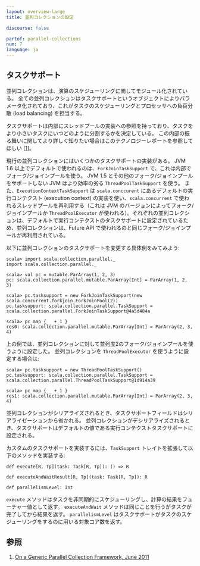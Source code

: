 ```yaml
---
layout: overview-large
title: 並列コレクションの設定

discourse: false

partof: parallel-collections
num: 7
language: ja
---
```


## タスクサポート

並列コレクションは、演算のスケジューリングに関してモジュール化されている。
全ての並列コレクションはタスクサポートというオブジェクトによりパラメータ化されており、これがタスクのスケジューリングとプロセッサへの負荷分散 (load balancing) を担当する。

タスクサポートは内部にスレッドプールの実装への参照を持っており、タスクをより小さいタスクにいつどのように分割するかを決定している。
この内部の振る舞いに関してより詳しく知りたい場合はこのテクノロジーレポートを参照してほしい \[[1][1]\]。

現行の並列コレクションにはいくつかのタスクサポートの実装がある。
JVM 1.6 以上でデフォルトで使われるのは、`ForkJoinTaskSupport` で、これは内部でフォーク/ジョインプールを使う。
JVM 1.5 とその他のフォーク/ジョインプールをサポートしない JVM はより効率の劣る `ThreadPoolTaskSupport` を使う。
また、`ExecutionContextTaskSupport` は `scala.conccurent` にあるデフォルトの実行コンテクスト (execution context) の実装を使い、`scala.concurrent` で使われるスレッドプールを再利用する（これは JVM のバージョンによってフォーク/ジョインプールか `ThreadPoolExecutor` が使われる）。それぞれの並列コレクションは、デフォルトで実行コンテクストのタスクサポートに設定されているため、並列コレクションは、Future API で使われるのと同じフォーク/ジョインプールが再利用されている。

以下に並列コレクションのタスクサポートを変更する具体例をみてみよう:

    scala> import scala.collection.parallel._
    import scala.collection.parallel._
    
    scala> val pc = mutable.ParArray(1, 2, 3)
    pc: scala.collection.parallel.mutable.ParArray[Int] = ParArray(1, 2, 3)
    
    scala> pc.tasksupport = new ForkJoinTaskSupport(new scala.concurrent.forkjoin.ForkJoinPool(2))
    pc.tasksupport: scala.collection.parallel.TaskSupport = scala.collection.parallel.ForkJoinTaskSupport@4a5d484a
    
    scala> pc map { _ + 1 }
    res0: scala.collection.parallel.mutable.ParArray[Int] = ParArray(2, 3, 4)

上の例では、並列コレクションに対して並列度2のフォーク/ジョインプールを使うように設定した。
並列コレクションを `ThreadPoolExecutor` を使うように設定する場合は:

    scala> pc.tasksupport = new ThreadPoolTaskSupport()
    pc.tasksupport: scala.collection.parallel.TaskSupport = scala.collection.parallel.ThreadPoolTaskSupport@1d914a39
    
    scala> pc map { _ + 1 }
    res1: scala.collection.parallel.mutable.ParArray[Int] = ParArray(2, 3, 4)

並列コレクションがシリアライズされるとき、タスクサポートフィールドはシリアライゼーションから省かれる。
並列コレクションがデシリアライズされるとき、タスクサポートはデフォルトの値である実行コンテクストタスクサポートに設定される。

カスタムのタスクサポートを実装するには、`TaskSupport` トレイトを拡張して以下のメソッドを実装する:

    def execute[R, Tp](task: Task[R, Tp]): () => R
    
    def executeAndWaitResult[R, Tp](task: Task[R, Tp]): R
    
    def parallelismLevel: Int

`execute` メソッドはタスクを非同期的にスケジューリングし、計算の結果をフューチャー値として返す。
`executeAndWait` メソッドは同じことを行うがタスクが完了してから結果を返す。
`parallelismLevel` はタスクサポートがタスクのスケジューリングをするのに用いる対象コア数を返す。

## 参照

1. [On a Generic Parallel Collection Framework, June 2011][1]

  [1]: http://infoscience.epfl.ch/record/165523/files/techrep.pdf "parallel-collections"
